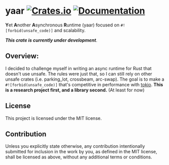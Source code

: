 yaar
[![Crates.io](https://img.shields.io/crates/v/yaar.svg)](https://crates.io/crates/yaar)
[![Documentation](https://docs.rs/yaar/badge.svg)](https://docs.rs/yaar/)
====

**Y**et **A**nother **A**synchronous **R**untime (yaar) focused on `#![forbid(unsafe_code)]` and scalability. 

***This crate is currently under development***.

## Overview:
I decided to challenge myself in writing an async runtime for Rust that doesn't use unsafe. The rules were just that, so I can still rely on other unsafe crates (i.e. parking_lot, crossbeam, arc-swap). The goal is to make a `#![forbid(unsafe_code)]` that's competitive in performance with [tokio](https://github.com/tokio-rs/tokio/). **This is a research project first, and a library second.** (At least for now)

## License

This project is licensed under the MIT license.

## Contribution

Unless you explicitly state otherwise, any contribution intentionally submitted
for inclusion in the work by you, as defined in the MIT license, shall be licensed as above, without any additional terms or conditions.